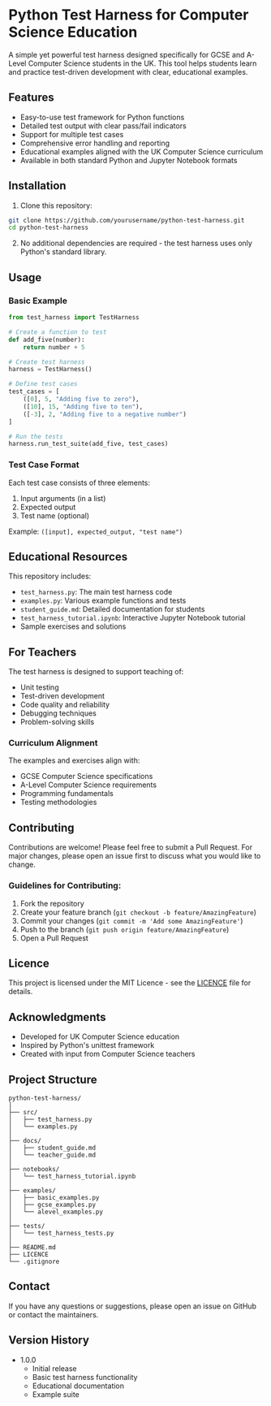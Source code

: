 # Python Test Harness for Computer Science Education

A simple yet powerful test harness designed specifically for GCSE and A-Level Computer Science students in the UK. This tool helps students learn and practice test-driven development with clear, educational examples.

## Features

- Easy-to-use test framework for Python functions
- Detailed test output with clear pass/fail indicators
- Support for multiple test cases
- Comprehensive error handling and reporting
- Educational examples aligned with the UK Computer Science curriculum
- Available in both standard Python and Jupyter Notebook formats

## Installation

1. Clone this repository:
```bash
git clone https://github.com/yourusername/python-test-harness.git
cd python-test-harness
```

2. No additional dependencies are required - the test harness uses only Python's standard library.

## Usage

### Basic Example

```python
from test_harness import TestHarness

# Create a function to test
def add_five(number):
    return number + 5

# Create test harness
harness = TestHarness()

# Define test cases
test_cases = [
    ([0], 5, "Adding five to zero"),
    ([10], 15, "Adding five to ten"),
    ([-3], 2, "Adding five to a negative number")
]

# Run the tests
harness.run_test_suite(add_five, test_cases)
```

### Test Case Format

Each test case consists of three elements:
1. Input arguments (in a list)
2. Expected output
3. Test name (optional)

Example: `([input], expected_output, "test name")`

## Educational Resources

This repository includes:

- `test_harness.py`: The main test harness code
- `examples.py`: Various example functions and tests
- `student_guide.md`: Detailed documentation for students
- `test_harness_tutorial.ipynb`: Interactive Jupyter Notebook tutorial
- Sample exercises and solutions

## For Teachers

The test harness is designed to support teaching of:
- Unit testing
- Test-driven development
- Code quality and reliability
- Debugging techniques
- Problem-solving skills

### Curriculum Alignment

The examples and exercises align with:
- GCSE Computer Science specifications
- A-Level Computer Science requirements
- Programming fundamentals
- Testing methodologies

## Contributing

Contributions are welcome! Please feel free to submit a Pull Request. For major changes, please open an issue first to discuss what you would like to change.

### Guidelines for Contributing:
1. Fork the repository
2. Create your feature branch (`git checkout -b feature/AmazingFeature`)
3. Commit your changes (`git commit -m 'Add some AmazingFeature'`)
4. Push to the branch (`git push origin feature/AmazingFeature`)
5. Open a Pull Request

## Licence

This project is licensed under the MIT Licence - see the [LICENCE](LICENCE) file for details.

## Acknowledgments

- Developed for UK Computer Science education
- Inspired by Python's unittest framework
- Created with input from Computer Science teachers

## Project Structure

```
python-test-harness/
│
├── src/
│   ├── test_harness.py
│   └── examples.py
│
├── docs/
│   ├── student_guide.md
│   └── teacher_guide.md
│
├── notebooks/
│   └── test_harness_tutorial.ipynb
│
├── examples/
│   ├── basic_examples.py
│   ├── gcse_examples.py
│   └── alevel_examples.py
│
├── tests/
│   └── test_harness_tests.py
│
├── README.md
├── LICENCE
└── .gitignore
```

## Contact

If you have any questions or suggestions, please open an issue on GitHub or contact the maintainers.

## Version History

- 1.0.0
    - Initial release
    - Basic test harness functionality
    - Educational documentation
    - Example suite
